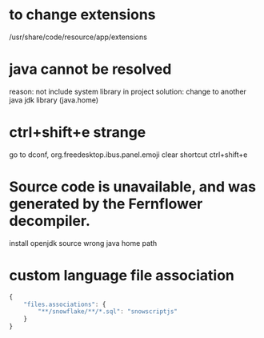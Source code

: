 # to change extensions
/usr/share/code/resource/app/extensions

# java cannot be resolved
reason: not include system library in project
solution: change to another java jdk library (java.home)

# ctrl+shift+e strange
go to dconf, org.freedesktop.ibus.panel.emoji
clear shortcut ctrl+shift+e

# Source code is unavailable, and was generated by the Fernflower decompiler.
install openjdk source
wrong java home path

# custom language file association
```js
{
    "files.associations": {
        "**/snowflake/**/*.sql": "snowscriptjs"
    }
}
```
